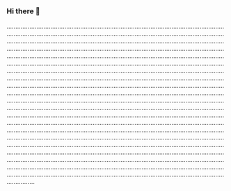 ### Hi there 👋

............................................................................................................................................................................................................................................................................................................................................................................................................................................................................................................................................................................................................................................................................................................................................................................................................................................................................................................................................................................................................................................................................................................................................................................................................................................................................................................................................................................................................................................................................................................................................................................................................................................................................................................................................................................................................................................................................................................................................................................................................................................................................................................................................................................................................................................................................................................................................................................................................................................................................................................................................................................................................................................................................................................................